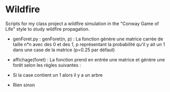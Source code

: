 # Wildfire
Scripts for my class project a wildfire simulation in the "Conway Game of Life" style to study wildfire propagation.

 - genForet.py : 
genForet(n, p) : La fonction génère une matrice carrée de taille n\*n avec des 0 et des 1, p représentant la probabilité qu'il y ait un 1 dans une case de la matrice (p=0.25 par défaut)

 - affichage(foret) : 
 La fonction prend en entrée une matrice et génère une forêt selon les règles suivantes :
  - Si la case contient un 1 alors il y a un arbre
  - Rien sinon
